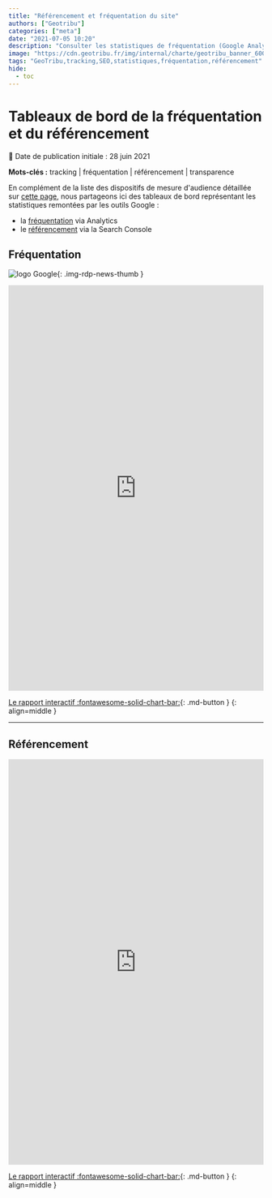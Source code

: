 ```yaml
---
title: "Référencement et fréquentation du site"
authors: ["Geotribu"]
categories: ["meta"]
date: "2021-07-05 10:20"
description: "Consulter les statistiques de fréquentation (Google Analytics) et de référencement (Google Search) de Geotribu."
image: "https://cdn.geotribu.fr/img/internal/charte/geotribu_banner_600x300.png"
tags: "GeoTribu,tracking,SEO,statistiques,fréquentation,référencement"
hide:
  - toc
---
```


# Tableaux de bord de la fréquentation et du référencement

:calendar: Date de publication initiale : 28 juin 2021

**Mots-clés :** tracking | fréquentation | référencement | transparence

En complément de la liste des dispositifs de mesure d'audience détaillée sur [cette page](/team/confidentialite/), nous partageons ici des tableaux de bord représentant les statistiques remontées par les outils Google :

- la [fréquentation](#frequentation) via Analytics
- le [référencement](#referencement) via la Search Console

## Fréquentation

![logo Google](https://cdn.geotribu.fr/img/logos-icones/entreprises_association/google/google.webp "logo Google"){: .img-rdp-news-thumb }

<iframe width="100%" height="800" src="https://datastudio.google.com/embed/reporting/05f16e84-9ddc-47d6-908f-f664f5cd6b46/page/5M1KC" frameborder="0" style="border:0" allowfullscreen></iframe>

[Le rapport interactif :fontawesome-solid-chart-bar:](https://datastudio.google.com/reporting/05f16e84-9ddc-47d6-908f-f664f5cd6b46){: .md-button }
{: align=middle }

----

## Référencement

<iframe width="100%" height="800" src="https://datastudio.google.com/embed/reporting/4e5a1444-7b04-42fb-b44e-761713274719/page/5F1KC" frameborder="0" style="border:0" allowfullscreen></iframe>

[Le rapport interactif :fontawesome-solid-chart-bar:](https://datastudio.google.com/s/poQHpKWzFaE){: .md-button }
{: align=middle }
